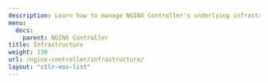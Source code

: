 ```yaml
---
description: Learn how to manage NGINX Controller's underlying infrastructure.
menu:
  docs:
    parent: NGINX Controller
title: Infrastructure
weight: 130
url: /nginx-controller/infrastructure/
layout: "ctlr-eos-list"
---
```

